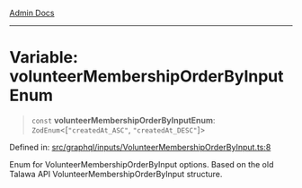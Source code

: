 [Admin Docs](/)

***

# Variable: volunteerMembershipOrderByInputEnum

> `const` **volunteerMembershipOrderByInputEnum**: `ZodEnum`\<\[`"createdAt_ASC"`, `"createdAt_DESC"`\]\>

Defined in: [src/graphql/inputs/VolunteerMembershipOrderByInput.ts:8](https://github.com/Sourya07/talawa-api/blob/ead7a48e0174153214ee7311f8b242ee1c1a12ca/src/graphql/inputs/VolunteerMembershipOrderByInput.ts#L8)

Enum for VolunteerMembershipOrderByInput options.
Based on the old Talawa API VolunteerMembershipOrderByInput structure.
